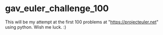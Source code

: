 # gav_euler_challenge_100

This will be my attempt at the first 100 problems at "https://projecteuler.net" using python. Wish me luck. :)

